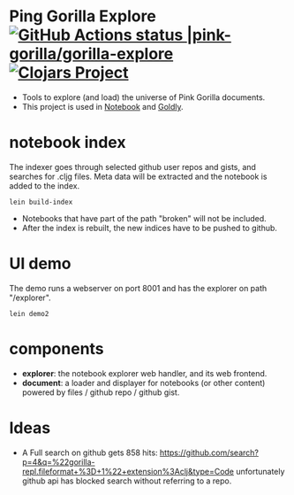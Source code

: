 # Ping Gorilla Explore [![GitHub Actions status |pink-gorilla/gorilla-explore](https://github.com/pink-gorilla/gorilla-explore/workflows/CI/badge.svg)](https://github.com/pink-gorilla/gorilla-explore/actions?workflow=CI)[![Clojars Project](https://img.shields.io/clojars/v/org.pinkgorilla/gorilla-explore.svg)](https://clojars.org/org.pinkgorilla/gorilla-explore)


- Tools to explore (and load) the universe of Pink Gorilla documents.
- This project is used in [Notebook](https://github.com/pink-gorilla/gorilla-notebook) and [Goldly](https://github.com/pink-gorilla/goldly).


# notebook index

The indexer goes through selected github user repos and gists, and searches for .cljg files. Meta data will be extracted and the notebook is added to the index. 

```
lein build-index
```

- Notebooks that have part of the path "broken" will not be included.
- After the index is rebuilt, the new indices have to be pushed to github.

# UI demo

The demo runs a webserver on port 8001 and has the explorer on path "/explorer".

```
lein demo2
```

# components

- **explorer**: the notebook explorer web handler, and its web frontend.
- **document**: a loader and displayer for notebooks (or other content) powered by files / github repo / github gist.

# Ideas

- A Full search on github gets 858 hits:
https://github.com/search?p=4&q=%22gorilla-repl.fileformat+%3D+1%22+extension%3Aclj&type=Code
unfortunately github api has blocked search without referring to a repo.

